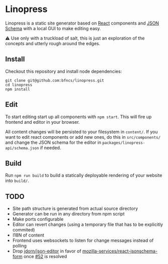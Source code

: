 # Linopress

Linopress is a static site generator based on [React](https://facebook.github.io/react/) components and [JSON Schema](http://json-schema.org/) with a local GUI to make editing easy.

⚠ Use only with a truckload of salt, this is just an exploration of the concepts and utterly rough around the edges.

## Install

Checkout this repository and install node dependencies:

```
git clone git@github.com:bfncs/linopress.git
cd linopress
npm install
```

## Edit

To start editing start up all components with `npm start`. This will fire up frontend and editor in your browser.

All content changes will be persisted to your filesystem in `content/`. If you want to edit react components or add new ones, do this in `src/components/` and change the JSON schema for the editor in `packages/linopress-api/schema.json` if needed.

## Build

Run `npm run build` to build a statically deployable rendering of your website into `build/`. 


## TODO

* Site path structure is generated from actual source directory
* Generator can be run in any directory from npm script
* Make ports configurable
* Editor can revert changes (using a temporary file that has to be explicitly commited)
* I18N of content
* Frontend uses websockets to listen for change messages instead of polling
* Drop [jdorn/json-editor](https://github.com/jdorn/json-editor) in favor of [mozilla-services/react-jsonschema-form](https://github.com/mozilla-services/react-jsonschema-form) once [#52](https://github.com/mozilla-services/react-jsonschema-form/issues/52) is resolved